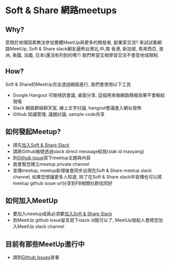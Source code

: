 # Soft & Share 網路meetups

## Why?

受限於地理因素無法參加實體MeetUp與更多的開發者, 創業家交流? 來試試看網路MeetUp, Soft & Share slack網友遍佈台灣北,中,南
香港, 新加坡, 馬來西亞, 澳洲, 美國, 法國, 日本(還沒有列到的嗎?) 我們希望互相學習交流不會受地域限制. 

## How?

Soft & Share的MeetUp完全透過網路進行, 我們會使用以下工具
- Google Hangout 可做視訊會議, 桌面分享, 這個用來做網路簡報效果不會輸給現場
- Slack 網路群組聊天室, 線上文字討論, hangout會議進入網址發佈
- Github 知識管理, 議題討論, sample code共享

## 如何發起Meetup? 

- 請先[加入Soft & Share Slack](https://softnshare.wordpress.com/slack/)
- 請將Github帳號透過slack direct message給我(slak id maoyang)
- 到[Github issue](https://github.com/softnshare/meetups/issues)寫下meetup主題與內容
- 我會幫您建立meetup private channel
- 宣傳meetup, meetup新增後會同步出現在Soft & Share meetup slack channel, 如果您想讓更多人知道, 除了在Soft & Share slack中宣傳也可以將meetup github issue url分享到FB相關社群找同好

## 如何加入MeetUp 
- 要加入meetup成員必須要[加入Soft & Share Slack](https://softnshare.wordpress.com/slack/)
- 到MeetUp github issue留言寫下slack id就可以了, MeetUp發起人會將您加入MeetUp slack channel

## 目前有那些MeetUp進行中
- 請到[Github Issues](https://github.com/softnshare/meetups/issues)查看

